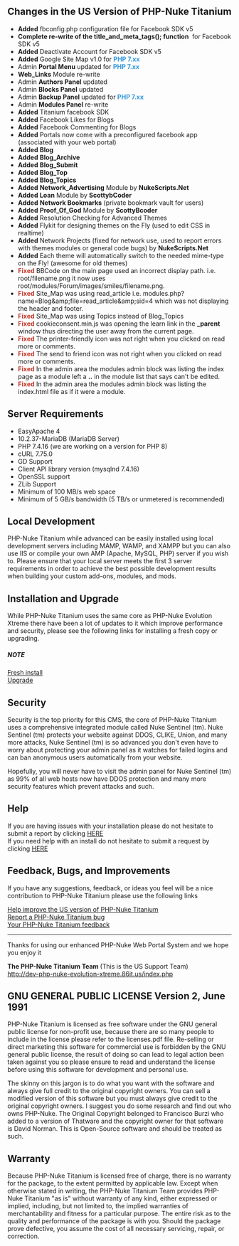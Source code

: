 <h2>Changes in the US Version of PHP-Nuke Titanium</h2>

<ul>
	<li><strong>Added</strong> fbconfig.php configuration file for Facebook SDK v5</li>
	<li><strong>Complete re-write of the title_and_meta_tags(); function</strong>&nbsp; for Facebook SDK v5</li>
	<li><strong>Added</strong> Deactivate Account for Facebook SDK v5</li>
	<li><strong>Added</strong> Google Site Map v1.0 for <strong><span style="color:#3498db">PHP 7.xx&nbsp;</span></strong></li>
	<li>Admin <strong>Portal Menu</strong>&nbsp;updated for <strong><span style="color:#3498db">PHP 7.xx&nbsp;</span></strong></li>
	<li><strong>Web_Links</strong> Module re-write</li>
	<li>Admin <strong>Authors Panel</strong>&nbsp;updated</li>
	<li>Admin <strong>Blocks Panel</strong>&nbsp;updated</li>
	<li>Admin <strong>Backup Panel</strong> updated for <strong><span style="color:#3498db">PHP 7.xx</span></strong></li>
	<li>Admin <strong>Modules Panel</strong> re-write</li>
	<li><strong>Added</strong> Titanium facebook SDK</li>
	<li><strong>Added</strong> Facebook Likes for Blogs</li>
	<li><strong>Added</strong> Facebook Commenting for Blogs</li>
	<li><strong>Added</strong> Portals now come with a preconfigured facebook app (associated with your web portal)</li>
	<li><strong>Added</strong> <strong>Blog</strong></li>
	<li><strong>Added</strong> <strong>Blog_Archive</strong></li>
	<li><strong>Added</strong> <strong>Blog_Submit</strong></li>
	<li><strong>Added</strong> <strong>Blog_Top</strong></li>
	<li><strong>Added</strong> <strong>Blog_Topics</strong></li>
	<li><strong>Added</strong> <strong>Network_Advertising</strong> Module by <strong>NukeScripts.Net</strong></li>
	<li><strong>Added</strong> <strong>Loan</strong> Module by <strong>ScottybCoder</strong></li>
	<li><strong>Added</strong> <strong>Network Bookmarks</strong> (private bookmark vault for users)</li>
	<li><strong>Added</strong> <strong>Proof_Of_God</strong> Module by <strong>ScottyBcoder</strong></li>
	<li><strong>Added</strong> Resolution Checking for Advanced Themes</li>
	<li><strong>Added</strong> Flykit for designing themes on the Fly (used to edit CSS in realtime)</li>
	<li><strong>Added</strong> Network Projects (fixed for network use, used to report errors with themes modules or general code bugs) by <strong>NukeScripts.Net</strong></li>
	<li><strong>Added</strong> Each theme will automatically switch to the needed mime-type on the Fly! (awesome for old themes)</li>
	<li><span style="color:#c0392b"><strong>Fixed</strong></span> BBCode on the main page used an incorrect display path. i.e. root/filename.png it now uses root/modules/Forum/images/smiles/filename.png.</li>
	<li><span style="color:#c0392b"><strong>Fixed</strong></span> Site_Map was using read_article i.e.&nbsp;modules.php?name=Blog&amp;amp;file=read_article&amp;amp;sid=4 which was not displaying the header and footer.</li>
	<li><span style="color:#c0392b"><strong>Fixed</strong></span> Site_Map was using Topics instead of Blog_Topics</li>
	<li><strong><span style="color:#c0392b">Fixed</span></strong> cookieconsent.min.js was opening the learn link in the <strong>_parent</strong> window thus directing the user away from the current page.</li>
	<li><span style="color:#c0392b"><strong>Fixed </strong></span>The printer-friendly icon was not right when you clicked on read more or comments.</li>
	<li><strong><span style="color:#c0392b">Fixed</span></strong> The send to friend icon was not right when you clicked on read more or comments.</li>
	<li><span style="color:#c0392b"><strong>Fixed</strong></span>&nbsp;In the admin area the modules admin block was listing the index page as a module left a <strong>..</strong> in the module list that says can&#39;t be edited.</li>
	<li><span style="color:#c0392b"><strong>Fixed</strong></span> In the admin area&nbsp;the modules admin block was listing the index.html file as if it were a module.</li>
</ul>


<h2>Server Requirements</h2>

<ul>
	<li>EasyApache 4</li>
	<li>10.2.37-MariaDB (MariaDB Server)</li>
	<li>PHP 7.4.16 (we are working on a version for PHP 8)</li>
	<li>cURL&nbsp;7.75.0</li>
	<li>GD Support</li>
	<li>Client API library version (mysqlnd 7.4.16)</li>
	<li>OpenSSL support</li>
	<li>ZLib Support</li>
	<li>Minimum of 100 MB/s web space</li>
	<li>Minimum of 5 GB/s bandwidth (5 TB/s or unmetered is recommended)</li>
</ul>

<h2>Local Development</h2>

<p>PHP-Nuke Titanium while advanced can be easily installed using local development servers including MAMP, WAMP, and XAMPP but you can also use IIS or compile your own AMP (Apache, MySQL, PHP) server if you wish to. Please ensure that your local server meets the first 3 server requirements in order to achieve the best possible development results when building your custom add-ons, modules, and mods.</p>

<h2>Installation and Upgrade</h2>

<p>While PHP-Nuke Titanium uses the same core as PHP-Nuke Evolution Xtreme there have been a lot of updates to it which improve performance and security, please see the following links for installing a fresh copy or upgrading.</p>

<h5>NOTE</h5>

<p><a href="https://www.86it.us/modules.php?name=Network_Projects&amp;op=Project&amp;project_id=76" rel="nofollow" target="_tab">Fresh install</a><br />
<a href="https://www.86it.us/modules.php?name=Network_Projects&amp;op=Project&amp;project_id=76" rel="nofollow" target="_tab">Upgrade</a></p>

<h2>Security</h2>

<p>Security is the top priority for this CMS, the core of PHP-Nuke Titanium uses a comprehensive integrated module called Nuke Sentinel (tm). Nuke Sentinel (tm) protects your website against DDOS, CLIKE, Union, and many more attacks, Nuke Sentinel (tm) is so advanced you don&#39;t even have to worry about protecting your admin panel as it watches for failed logins and can ban anonymous users automatically from your website.</p>

<p>Hopefully, you will never have to visit the admin panel for Nuke Sentinel (tm) as 99% of all web hosts now have DDOS protection and many more security features which prevent attacks and such.</p>

<h2>Help</h2>

<p>If you are having issues with your installation please do not hesitate to submit a report by clicking <a href="https://www.86it.us/modules.php?name=Network_Projects&amp;op=RequestSubmit&amp;project_id=76" target="_tab">HERE</a><br />
If you need help with an install do not hesitate to submit a request by clicking <a href="https://www.86it.us/modules.php?name=Network_Projects&amp;op=RequestSubmit&amp;project_id=76" target="_tab">HERE</a></p>

<h2>Feedback, Bugs, and Improvements</h2>

<p>If you have any suggestions, feedback, or ideas you feel will be a nice contribution to PHP-Nuke Titanium please use the following links</p>

<p><a href="https://www.86it.us/modules.php?name=Network_Projects&amp;op=RequestSubmit&amp;project_id=76" target="_tab">Help improve the US version of PHP-Nuke Titanium</a><br />
<a href="https://www.86it.us/modules.php?name=Network_Projects&amp;op=ReportSubmit&amp;project_id=76" target="_tab">Report a PHP-Nuke Titanium bug</a><br />
<a href="https://www.86it.us/modules.php?name=Feedback" target="_tab">Your PHP-Nuke Titanium feedback</a></p>

<hr />
<p>Thanks for using our enhanced PHP-Nuke Web Portal System and we hope you enjoy it&nbsp;&nbsp;</p>

<p><strong>The PHP-Nuke Titanium Team </strong>(This is the US Support Team)<br />
<a href="https://dev-php-nuke-evolution-xtreme.86it.us/index.php" rel="nofollow">http://dev-php-nuke-evolution-xtreme.86it.us/index.php</a></p>

<h2>GNU GENERAL PUBLIC LICENSE Version 2, June 1991</h2>

<p>PHP-Nuke Titanium&nbsp;is licensed as free software under the GNU general public license for non-profit use, because there are so many people to include in the license please refer to the licenses.pdf file. Re-selling or direct&nbsp;marketing this software for commercial use is forbidden by the GNU general public license, the result of doing so can lead to legal action been taken against you so please ensure to read and understand the license before using this software for development and personal use.</p>

<p>The skinny on this jargon is to do what you want with the software and always give full credit to the original copyright owners. You can sell a modified version of this software but you must always give credit to the original copyright owners. I suggest you do some research and find out who owns PHP-Nuke. The Original Copyright belonged to&nbsp;Francisco Burzi who added to a version of&nbsp;Thatware and the copyright owner for that software is&nbsp;David Norman. This is Open-Source software and should be treated as such.</p>

<h2>Warranty</h2>

<p>Because PHP-Nuke Titanium is licensed free of charge, there is no warranty for the package, to the extent permitted by applicable law. Except when otherwise stated in writing, the PHP-Nuke Titanium Team provides PHP-Nuke Titanium &quot;as is&quot; without warranty of any kind, either expressed or implied, including, but not limited to, the implied warranties of merchantability and fitness for a particular purpose. The entire risk as to the quality and performance of the package is with you. Should the package prove defective, you assume the cost of all necessary servicing, repair, or correction.</p>